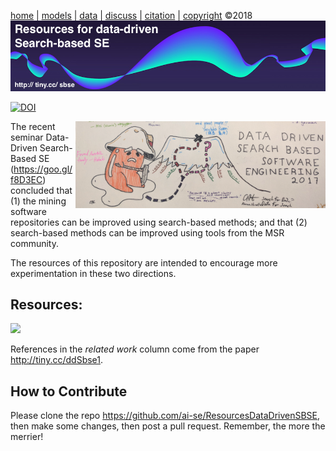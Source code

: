 
[home](http://tiny.cc/sbse) |
[models](xx) |
[data](xx) |
[discuss](https://github.com/ai-se/ResourcesDataDrivenSBSE/issues) |
[citation](CITATION.md) |
[copyright](https://github.com/ai-se/ResourcesDataDrivenSBSE/blob/master/LICENSE.md) &copy;2018 
<br>
[<img width=900 src="img/banner.png">](http://tiny.cc/sbse)<br> 


 [![DOI](https://zenodo.org/badge/116411075.svg)](https://zenodo.org/badge/latestdoi/116411075)


<a href="img/ddsbse17_big.png"><img width=400 align=right src="img/ddsbse17.png"></a>
The recent seminar
Data-Driven Search-Based SE (https://goo.gl/f8D3EC) concluded that 
(1) the  mining software repositories can be improved using search-based methods; and that (2) search-based methods can be improved using
  tools from the MSR community. 
  
  The resources of this
  repository are intended to encourage more experimentation
  in these two directions.


## Resources:

![](https://github.com/ai-se/ResourceDataDrivenSBSE/raw/master/img/image0.png)

References in the _related work_ column come from the paper http://tiny.cc/ddSbse1.

## How to Contribute

Please clone the repo https://github.com/ai-se/ResourcesDataDrivenSBSE, then make
 some changes, then post a pull request. Remember, the more the merrier!
